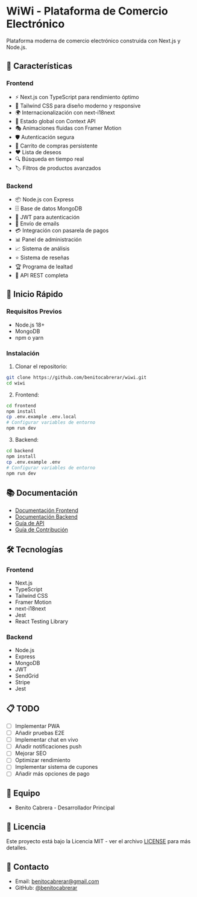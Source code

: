 # WiWi - Plataforma de Comercio Electrónico

Plataforma moderna de comercio electrónico construida con Next.js y Node.js.

## 🌟 Características

### Frontend
- ⚡ Next.js con TypeScript para rendimiento óptimo
- 🎨 Tailwind CSS para diseño moderno y responsive
- 🌍 Internacionalización con next-i18next
- 🔄 Estado global con Context API
- 🎭 Animaciones fluidas con Framer Motion
- 🛡️ Autenticación segura
- 🛒 Carrito de compras persistente
- ❤️ Lista de deseos
- 🔍 Búsqueda en tiempo real
- 🏷️ Filtros de productos avanzados

### Backend
- 📦 Node.js con Express
- 🗄️ Base de datos MongoDB
- 🔐 JWT para autenticación
- 📧 Envío de emails
- 💳 Integración con pasarela de pagos
- 📊 Panel de administración
- 📈 Sistema de análisis
- ⭐ Sistema de reseñas
- 🏆 Programa de lealtad
- 📱 API REST completa

## 🚀 Inicio Rápido

### Requisitos Previos
- Node.js 18+
- MongoDB
- npm o yarn

### Instalación

1. Clonar el repositorio:
```bash
git clone https://github.com/benitocabrerar/wiwi.git
cd wiwi
```

2. Frontend:
```bash
cd frontend
npm install
cp .env.example .env.local
# Configurar variables de entorno
npm run dev
```

3. Backend:
```bash
cd backend
npm install
cp .env.example .env
# Configurar variables de entorno
npm run dev
```

## 📚 Documentación

- [Documentación Frontend](frontend/README.md)
- [Documentación Backend](backend/README.md)
- [Guía de API](backend/API.md)
- [Guía de Contribución](CONTRIBUTING.md)

## 🛠️ Tecnologías

### Frontend
- Next.js
- TypeScript
- Tailwind CSS
- Framer Motion
- next-i18next
- Jest
- React Testing Library

### Backend
- Node.js
- Express
- MongoDB
- JWT
- SendGrid
- Stripe
- Jest

## 📋 TODO

- [ ] Implementar PWA
- [ ] Añadir pruebas E2E
- [ ] Implementar chat en vivo
- [ ] Añadir notificaciones push
- [ ] Mejorar SEO
- [ ] Optimizar rendimiento
- [ ] Implementar sistema de cupones
- [ ] Añadir más opciones de pago

## 👥 Equipo

- Benito Cabrera - Desarrollador Principal

## 📝 Licencia

Este proyecto está bajo la Licencia MIT - ver el archivo [LICENSE](LICENSE) para más detalles.

## 🤝 Contacto

- Email: benitocabrerar@gmail.com
- GitHub: [@benitocabrerar](https://github.com/benitocabrerar)
